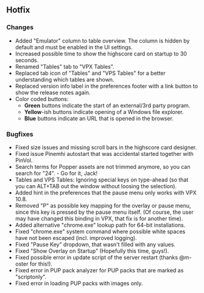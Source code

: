 ## Hotfix

### Changes

- Added "Emulator" column to table overview. The column is hidden by default and must be enabled in the UI settings.
- Increased possible time to show the highscore card on startup to 30 seconds.
- Renamed "Tables" tab to "VPX Tables".
- Replaced tab icon of "Tables" and "VPS Tables" for a better understanding which tables are shown.
- Replaced version info label in the preferences footer with a link button to show the release notes again.
- Color coded buttons:
  - **Green** buttons indicate the start of an external/3rd party program.
  - **Yellow**-ish buttons indicate opening of a Windows file explorer.
  - **Blue** buttons indicate an URL that is opened in the browser.

### Bugfixes

- Fixed size issues and missing scroll bars in the highscore card designer.
- Fixed issue Pinemhi autostart that was accidental started together with PinVol.
- Search terms for Popper assets are not trimmed anymore, so you can search for "24". - Go for it, Jack!
- Tables and VPS Tables: Ignoring special keys on type-ahead (so that you can ALT+TAB out the window without loosing the selection).
- Added hint in the preferences that the pause menu only works with VPX 10.8.
- Removed "P" as possible key mapping for the overlay or pause menu, since this key is pressed by the pause menu itself. (Of course, the user may have changed this binding in VPX, that fix is for another time).
- Added alternative "chrome.exe" lookup path for 64-bit installations.
- Fixed "chrome.exe" system command where possible white spaces have not been escaped (incl. improved logging).
- Fixed "Pause Key" dropdown, that wasn't filled with any values.
- Fixed "Show Overlay on Startup" (Hopefully this time, guys!).
- Fixed possible error in update script of the server restart (thanks @m-oster for this!).
- Fixed error in PUP pack analyzer for PUP packs that are marked as "scriptonly".
- Fixed error in loading PUP packs with images only.